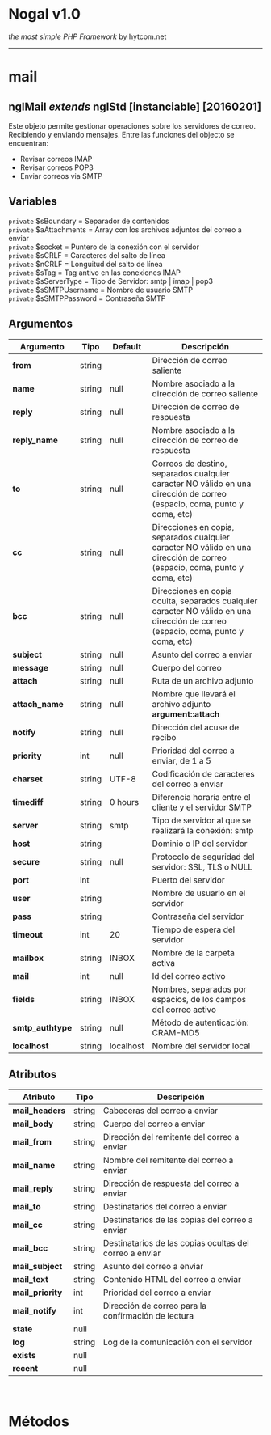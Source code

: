 # Nogal v1.0
*the most simple PHP Framework* by hytcom.net
___
  

# mail
## nglMail *extends* nglStd [instanciable] [20160201]
Este objeto permite gestionar operaciones sobre los servidores de correo. Recibiendo y enviando mensajes.
Entre las funciones del objecto se encuentran:<ul><li>Revisar correos IMAP</li><li>Revisar correos POP3</li><li>Enviar correos via SMTP</li></ul>
  
## Variables
`private` $sBoundary = Separador de contenidos  
`private` $aAttachments = Array con los archivos adjuntos del correo a enviar  
`private` $socket = Puntero de la conexión con el servidor  
`private` $sCRLF = Caracteres del salto de línea  
`private` $nCRLF = Longuitud del salto de línea  
`private` $sTag = Tag antivo en las conexiones IMAP  
`private` $sServerType = Tipo de Servidor: smtp | imap | pop3  
`private` $sSMTPUsername = Nombre de usuario SMTP  
`private` $sSMTPPassword = Contraseña SMTP  

## Argumentos
|Argumento|Tipo|Default|Descripción|
|---|---|---|---|
|**from**|string||Dirección de correo saliente|
|**name**|string|null|Nombre asociado a la dirección de correo saliente|
|**reply**|string|null|Dirección de correo de respuesta|
|**reply_name**|string|null|Nombre asociado a la dirección de correo de respuesta|
|**to**|string|null|Correos de destino, separados cualquier caracter NO válido en una dirección de correo (espacio, coma, punto y coma, etc)|
|**cc**|string|null|Direcciones en copia, separados cualquier caracter NO válido en una dirección de correo (espacio, coma, punto y coma, etc)|
|**bcc**|string|null|Direcciones en copia oculta, separados cualquier caracter NO válido en una dirección de correo (espacio, coma, punto y coma, etc)|
|**subject**|string|null|Asunto del correo a enviar|
|**message**|string|null|Cuerpo del correo|
|**attach**|string|null|Ruta de un archivo adjunto|
|**attach_name**|string|null|Nombre que llevará el archivo adjunto **argument::attach**|
|**notify**|string|null|Dirección del acuse de recibo|
|**priority**|int|null|Prioridad del correo a enviar, de 1 a 5|
|**charset**|string|UTF-8|Codificación de caracteres del correo a enviar|
|**timediff**|string|0 hours|Diferencia horaria entre el cliente y el servidor SMTP|
|**server**|string|smtp|Tipo de servidor al que se realizará la conexión: smtp | imap | pop3|
|**host**|string||Dominio o IP del servidor|
|**secure**|string|null|Protocolo de seguridad del servidor: SSL, TLS o NULL|
|**port**|int||Puerto del servidor|
|**user**|string||Nombre de usuario en el servidor|
|**pass**|string||Contraseña del servidor|
|**timeout**|int|20|Tiempo de espera del servidor|
|**mailbox**|string|INBOX|Nombre de la carpeta activa|
|**mail**|int|null|Id del correo activo|
|**fields**|string|INBOX|Nombres, separados por espacios, de los campos del correo activo|
|**smtp_authtype**|string|null|Método de autenticación: CRAM-MD5 | LOGIN | PLAIN|
|**localhost**|string|localhost|Nombre del servidor local|

## Atributos
|Atributo|Tipo|Descripción|
|---|---|---|
|**mail_headers**|string|Cabeceras del correo a enviar|
|**mail_body**|string|Cuerpo del correo a enviar|
|**mail_from**|string|Dirección del remitente del correo a enviar|
|**mail_name**|string|Nombre del remitente del correo a enviar|
|**mail_reply**|string|Dirección de respuesta del correo a enviar|
|**mail_to**|string|Destinatarios del correo a enviar|
|**mail_cc**|string|Destinatarios de las copias del correo a enviar|
|**mail_bcc**|string|Destinatarios de las copias ocultas del correo a enviar|
|**mail_subject**|string|Asunto del correo a enviar|
|**mail_text**|string|Contenido HTML del correo a enviar|
|**mail_priority**|int|Prioridad del correo a enviar|
|**mail_notify**|int|Dirección de correo para la confirmación de lectura|
|**state**|null||
|**log**|string|Log de la comunicación con el servidor|
|**exists**|null||
|**recent**|null||

  
&nbsp;

# Métodos

  
&nbsp;

